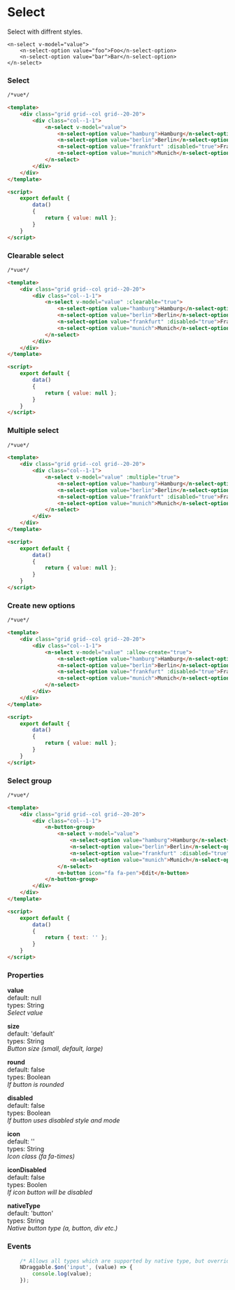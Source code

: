 # Select
Select with diffrent styles.

```vue
<n-select v-model="value">
    <n-select-option value="foo">Foo</n-select-option>
    <n-select-option value="bar">Bar</n-select-option>
</n-select>
```

### Select

```html
/*vue*/

<template>
    <div class="grid grid--col grid--20-20">
        <div class="col--1-1">
            <n-select v-model="value">
                <n-select-option value="hamburg">Hamburg</n-select-option>
                <n-select-option value="berlin">Berlin</n-select-option>
                <n-select-option value="frankfurt" :disabled="true">Frankfurt</n-select-option>
                <n-select-option value="munich">Munich</n-select-option>
            </n-select>
        </div>
    </div>
</template>

<script>
    export default {
        data()
        {
            return { value: null };
        }
    } 
</script>

```


### Clearable select

```html
/*vue*/

<template>
    <div class="grid grid--col grid--20-20">
        <div class="col--1-1">
            <n-select v-model="value" :clearable="true">
                <n-select-option value="hamburg">Hamburg</n-select-option>
                <n-select-option value="berlin">Berlin</n-select-option>
                <n-select-option value="frankfurt" :disabled="true">Frankfurt</n-select-option>
                <n-select-option value="munich">Munich</n-select-option>
            </n-select>
        </div>
    </div>
</template>

<script>
    export default {
        data()
        {
            return { value: null };
        }
    } 
</script>

```

### Multiple select

```html
/*vue*/

<template>
    <div class="grid grid--col grid--20-20">
        <div class="col--1-1">
            <n-select v-model="value" :multiple="true">
                <n-select-option value="hamburg">Hamburg</n-select-option>
                <n-select-option value="berlin">Berlin</n-select-option>
                <n-select-option value="frankfurt" :disabled="true">Frankfurt</n-select-option>
                <n-select-option value="munich">Munich</n-select-option>
            </n-select>
        </div>
    </div>
</template>

<script>
    export default {
        data()
        {
            return { value: null };
        }
    } 
</script>

```

### Create new options

```html
/*vue*/

<template>
    <div class="grid grid--col grid--20-20">
        <div class="col--1-1">
            <n-select v-model="value" :allow-create="true">
                <n-select-option value="hamburg">Hamburg</n-select-option>
                <n-select-option value="berlin">Berlin</n-select-option>
                <n-select-option value="frankfurt" :disabled="true">Frankfurt</n-select-option>
                <n-select-option value="munich">Munich</n-select-option>
            </n-select>
        </div>
    </div>
</template>

<script>
    export default {
        data()
        {
            return { value: null };
        }
    } 
</script>

```

### Select group

```html
/*vue*/

<template>
    <div class="grid grid--col grid--20-20">
        <div class="col--1-1">
            <n-button-group>
                <n-select v-model="value">
                    <n-select-option value="hamburg">Hamburg</n-select-option>
                    <n-select-option value="berlin">Berlin</n-select-option>
                    <n-select-option value="frankfurt" :disabled="true">Frankfurt</n-select-option>
                    <n-select-option value="munich">Munich</n-select-option>
                </n-select>
                <n-button icon="fa fa-pen">Edit</n-button>
            </n-button-group>
        </div>
    </div>
</template>

<script>
    export default {
        data()
        {
            return { text: '' };
        }
    } 
</script>

```

### Properties
**value**  
default: null  
types: String  
_Select value_

**size**  
default: 'default'  
types: String  
_Button size (small, default, large)_

**round**  
default: false  
types: Boolean  
_If button is rounded_

**disabled**  
default: false  
types: Boolean  
_If button uses disabled style and mode_

**icon**  
default: ''  
types: String  
_Icon class (fa fa-times)_

**iconDisabled**  
default: false  
types: Boolen  
_If icon button will be disabled_

**nativeType**  
default: 'button'  
types: String  
_Native button type (a, button, div etc.)_

### Events
```javascript
    /* Allows all types which are supported by native type, but overrides default input event */
    NDraggable.$on('input', (value) => {
        console.log(value);
    });
```